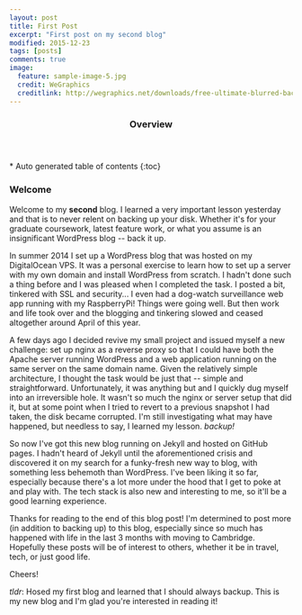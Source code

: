 ```yaml
---
layout: post
title: First Post
excerpt: "First post on my second blog"
modified: 2015-12-23
tags: [posts]
comments: true
image:
  feature: sample-image-5.jpg
  credit: WeGraphics
  creditlink: http://wegraphics.net/downloads/free-ultimate-blurred-background-pack/
---
```


<section id="table-of-contents" class="toc">
  <header>
    <h3>Overview</h3>
  </header>
<div id="drawer" markdown="1">
*  Auto generated table of contents
{:toc}
</div>
</section><!-- /#table-of-contents -->

### Welcome

Welcome to my **second** blog. I learned a very important lesson yesterday and that is to never relent on backing up your disk. Whether it's for your graduate coursework, latest feature work, or what you assume is an insignificant WordPress blog -- back it up.

In summer 2014 I set up a WordPress blog that was hosted on my DigitalOcean VPS. It was a personal exercise to learn how to set up a server with my own domain and install WordPress from scratch. I hadn't done such a thing before and I was pleased when I completed the task. I posted a bit, tinkered with SSL and security... I even had a dog-watch surveillance web app running with my RaspberryPi! Things were going well. But then work and life took over and the blogging and tinkering slowed and ceased altogether around April of this year.

A few days ago I decided revive my small project and issued myself a new challenge: set up nginx as a reverse proxy so that I could have both the Apache server running WordPress and a web application running on the same server on the same domain name. Given the relatively simple architecture, I thought the task would be just that -- simple and straightforward. Unfortunately, it was anything but and I quickly dug myself into an irreversible hole. It wasn't so much the nginx or server setup that did it, but at some point when I tried to revert to a previous snapshot I had taken, the disk became corrupted. I'm still investigating what may have happened, but needless to say, I learned my lesson. *backup!*

So now I've got this new blog running on Jekyll and hosted on GitHub pages. I hadn't heard of Jekyll until the aforementioned crisis and  discovered it on my search for a funky-fresh new way to blog, with something less behemoth than WordPress. I've been liking it so far, especially because there's a lot more under the hood that I get to poke at and play with. The tech stack is also new and interesting to me, so it'll be a good learning experience.

Thanks for reading to the end of this blog post! I'm determined to post more (in addition to backing up) to this blog, especially since so much has happened with life in the last 3 months with moving to Cambridge. Hopefully these posts will be of interest to others, whether it be in travel, tech, or just good life.

Cheers!

*tldr*: Hosed my first blog and learned that I should always backup. This is my new blog and I'm glad you're interested in reading it!
